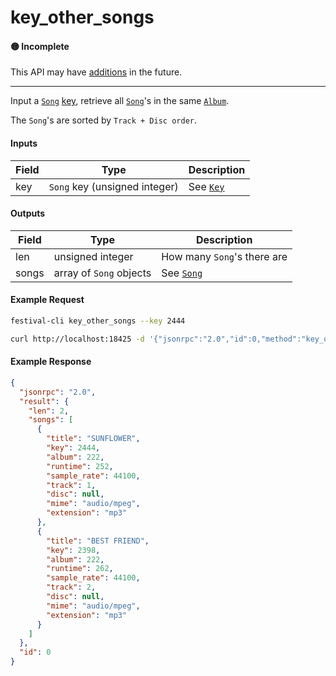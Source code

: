 # key_other_songs

#### 🟡 Incomplete
This API may have [additions](/api-stability/marker.md) in the future.

---

Input a [`Song`](/common-objects/song.md) [key](/common-objects/key.md), retrieve all [`Song`](/common-objects/song.md)'s in the same [`Album`](/common-objects/album.md).

The `Song`'s are sorted by `Track + Disc order`.

#### Inputs

| Field | Type                                         | Description |
|-------|----------------------------------------------|-------------|
| key   | `Song` key (unsigned integer)                | See [`Key`](/common-objects/key.md)

#### Outputs

| Field | Type                    | Description |
|-------|-------------------------|-------------|
| len   | unsigned integer        | How many `Song`'s there are
| songs | array of `Song` objects | See [`Song`](/common-objects/song.md)

#### Example Request
```bash
festival-cli key_other_songs --key 2444
```
```bash
curl http://localhost:18425 -d '{"jsonrpc":"2.0","id":0,"method":"key_other_songs","params":{"key":2444}}'
```

#### Example Response
```json
{
  "jsonrpc": "2.0",
  "result": {
    "len": 2,
    "songs": [
      {
        "title": "SUNFLOWER",
        "key": 2444,
        "album": 222,
        "runtime": 252,
        "sample_rate": 44100,
        "track": 1,
        "disc": null,
        "mime": "audio/mpeg",
        "extension": "mp3"
      },
      {
        "title": "BEST FRIEND",
        "key": 2398,
        "album": 222,
        "runtime": 262,
        "sample_rate": 44100,
        "track": 2,
        "disc": null,
        "mime": "audio/mpeg",
        "extension": "mp3"
      }
    ]
  },
  "id": 0
}
```
